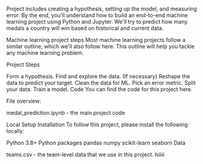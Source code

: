 Project includes creating a hypothesis, setting up the model, and measuring error. By the end, you'll understand how to build an end-to-end machine learning project using Python and Jupyter.
 We'll try to predict how many medals a country will win based on historical and current data.

Machine learning project steps
Most machine learning projects follow a similar outline, which we'll also follow here. This outline will help you tackle any machine learning problem.

Project Steps

Form a hypothesis.
Find and explore the data.
(If necessary) Reshape the data to predict your target.
Clean the data for ML.
Pick an error metric.
Split your data.
Train a model.
Code
You can find the code for this project here.

File overview:

medal_prediction.ipynb - the main project code

Local Setup
Installation
To follow this project, please install the following locally:

Python 3.8+
Python packages
pandas
numpy
scikit-learn
seaborn
Data


teams.csv - the team-level data that we use in this project.
hiiiii
